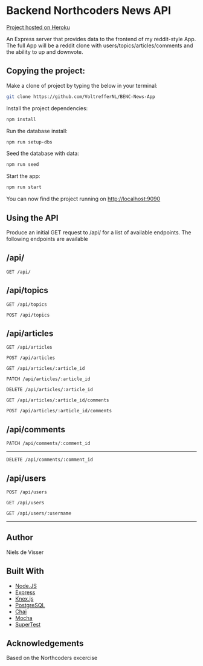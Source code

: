 # Backend Northcoders News API

[Project hosted on Heroku](https://nc-news-voltreffer.herokuapp.com/api/)

An Express server that provides data to the frontend of my reddit-style App. The full App will be a reddit clone with users/topics/articles/comments and the ability to up and downvote.

## Copying the project:

Make a clone of project by typing the below in your terminal:

```bash
git clone https://github.com/VoltrefferNL/BENC-News-App
```

Install the project dependencies:

```bash
npm install
```

Run the database install:

```bash
npm run setup-dbs
```

Seed the database with data:

```bash
npm run seed
```

Start the app:

```bash
npm run start
```

You can now find the project running on [http://localhost:9090](http://localhost:9090)

## Using the API

Produce an initial GET request to /api/ for a list of available endpoints.
The following endpoints are available

## /api/

```http
GET /api/
```

## /api/topics

```http
GET /api/topics
```

```http
POST /api/topics
```

## /api/articles

```http
GET /api/articles
```

```http
POST /api/articles
```

```http
GET /api/articles/:article_id
```

```http
PATCH /api/articles/:article_id
```

```http
DELETE /api/articles/:article_id
```

```http
GET /api/articles/:article_id/comments
```

```http
POST /api/articles/:article_id/comments
```

## /api/comments

```http
PATCH /api/comments/:comment_id
```

---

```http
DELETE /api/comments/:comment_id
```

## /api/users

```http
POST /api/users
```

```http
GET /api/users
```

```http
GET /api/users/:username
```

---

## Author

Niels de Visser

## Built With

- [Node.JS](https://nodejs.org)
- [Express](https://expressjs.com/)
- [Knex.js](https://knexjs.org)
- [PostgreSQL](https://www.postgresql.org/)
- [Chai](https://www.chaijs.com/)
- [Mocha](https://mochajs.org/)
- [SuperTest](https://github.com/visionmedia/supertest)

## Acknowledgements

Based on the Northcoders excercise
